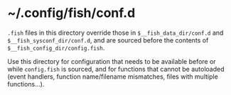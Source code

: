 # ~/.config/fish/conf.d

`.fish` files in this directory override those in `$__fish_data_dir/conf.d` and
`$__fish_sysconf_dir/conf.d`, and are sourced before the contents of
`$__fish_config_dir/config.fish`.

Use this directory for configuration that needs to be available before or
while `config.fish` is sourced, and for functions that cannot be autoloaded
(event handlers, function name/filename mismatches, files with multiple 
functions...).
